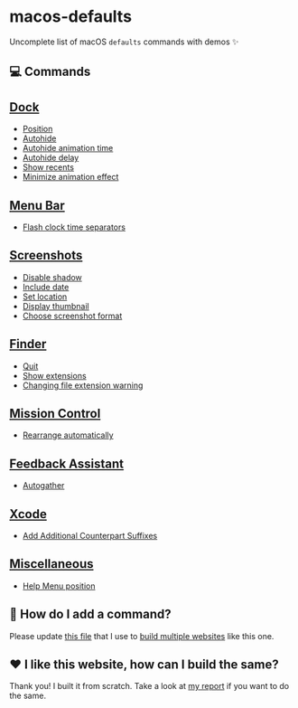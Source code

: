 # macos-defaults
Uncomplete list of macOS `defaults` commands with demos ✨

## 💻 Commands
## [Dock](./dock/readme.md)
- [Position](./dock/orientation/readme.md)
- [Autohide](./dock/autohide/readme.md)
- [Autohide animation time](./dock/autohide-time-modifier/readme.md)
- [Autohide delay](./dock/autohide-delay/readme.md)
- [Show recents](./dock/show-recents/readme.md)
- [Minimize animation effect](./dock/mineffect/readme.md)

## [Menu Bar](./menubar/readme.md)
- [Flash clock time separators](./menubar/FlashDateSeparators/readme.md)

## [Screenshots](./screenshots/readme.md)
- [Disable shadow](./screenshots/disable-shadow/readme.md)
- [Include date](./screenshots/include-date/readme.md)
- [Set location](./screenshots/location/readme.md)
- [Display thumbnail](./screenshots/show-thumbnail/readme.md)
- [Choose screenshot format](./screenshots/type/readme.md)

## [Finder](./finder/readme.md)
- [Quit](./finder/QuitMenuItem/readme.md)
- [Show extensions](./finder/AppleShowAllExtensions/readme.md)
- [Changing file extension warning](./finder/FXEnableExtensionChangeWarning/readme.md)

## [Mission Control](./mission-control/readme.md)
- [Rearrange automatically](./mission-control/mru-spaces/readme.md)

## [Feedback Assistant](./feedback-assistant/readme.md)
- [Autogather](./feedback-assistant/Autogather/readme.md)

## [Xcode](./xcode/readme.md)
- [Add Additional Counterpart Suffixes](./xcode/IDEAdditionalCounterpartSuffixes/readme.md)

## [Miscellaneous](./misc/readme.md)
- [Help Menu position](./misc/DevMode/readme.md)

## 🤔 How do I add a command?
Please update [this file](https://github.com/yannbertrand/macos-defaults/blob/master/defaults.yml) that I use to [build multiple websites](https://github.com/yannbertrand/macos-defaults/#readme) like this one.

## ❤️ I like this website, how can I build the same?
Thank you! I built it from scratch. Take a look at [my report](https://github.com/yannbertrand/macos-defaults/tree/master/build/github#readme) if you want to do the same.
